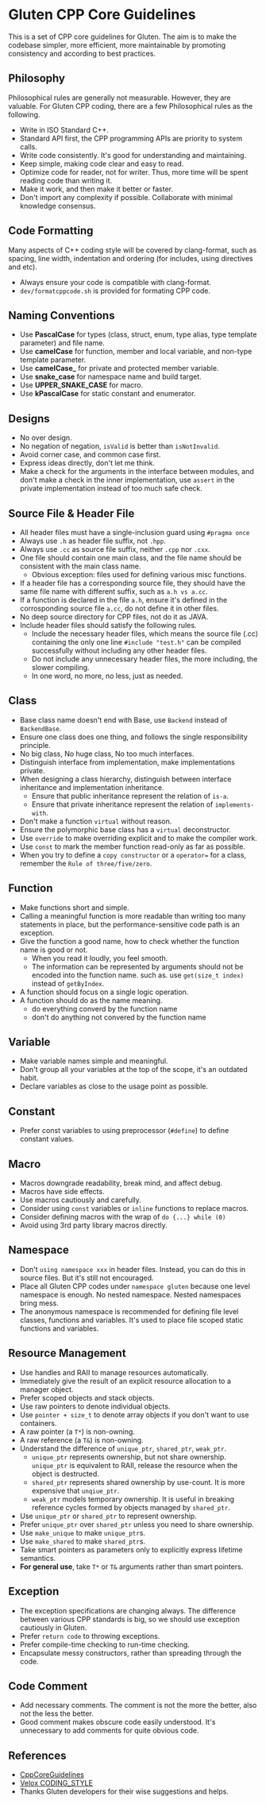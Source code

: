 # Gluten CPP Core Guidelines

This is a set of CPP core guidelines for Gluten. The aim is to make the codebase
simpler, more efficient, more maintainable by promoting consistency and according
to best practices.

## Philosophy

Philosophical rules are generally not measurable. However, they are valuable. For
Gluten CPP coding, there are a few Philosophical rules as the following.

* Write in ISO Standard C++.
* Standard API first, the CPP programming APIs are priority to system calls.
* Write code consistently. It's good for understanding and maintaining.
* Keep simple, making code clear and easy to read.
* Optimize code for reader, not for writer. Thus, more time will be spent reading
	code than writing it.
* Make it work, and then make it better or faster.
* Don't import any complexity if possible. Collaborate with minimal knowledge
	consensus.

## Code Formatting

Many aspects of C++ coding style will be covered by clang-format, such as spacing,
line width, indentation and ordering (for includes, using directives and etc). 

* Always ensure your code is compatible with clang-format.
* `dev/formatcppcode.sh` is provided for formating CPP code.

## Naming Conventions

* Use **PascalCase** for types (class, struct, enum, type alias, type
  template parameter) and file name.
* Use **camelCase** for function, member and local variable, and non-type
  template parameter.
* Use **camelCase_** for private and protected member variable.
* Use **snake_case** for namespace name and build target.
* Use **UPPER_SNAKE_CASE** for macro.
* Use **kPascalCase** for static constant and enumerator.

## Designs

* No over design.
* No negation of negation, `isValid` is better than `isNotInvalid`.
* Avoid corner case, and common case first.
* Express ideas directly, don't let me think.
* Make a check for the arguments in the interface between modules, and don't make a check
	in the inner implementation, use `assert` in the private implementation instead of too
	much safe check.

## Source File & Header File

* All header files must have a single-inclusion guard using `#pragma once`
* Always use `.h` as header file suffix, not `.hpp`.
* Always use `.cc` as source file suffix, neither `.cpp` nor `.cxx`.
* One file should contain one main class, and the file name should be consistent with
	the main class name.
	* Obvious exception: files used for defining various misc functions.
* If a header file has a corresponding source file, they should have the same file
	name with different suffix, such as `a.h vs a.cc`.
* If a function is declared in the file `a.h`, ensure it's defined in the corrosponding
	source file `a.cc`, do not define it in other files.
* No deep source directory for CPP files, not do it as JAVA.
* Include header files should satisfy the following rules.
	* Include the necessary header files, which means the source file (.cc) containing 
	the only one line `#include "test.h"` can be compiled successfully without
	including any other header files.
	* Do not include any unnecessary header files, the more including, the slower
	compiling.
	* In one word, no more, no less, just as needed.

## Class

* Base class name doesn't end with Base, use `Backend` instead of `BackendBase`.
* Ensure one class does one thing, and follows the single responsibility principle.
* No big class, No huge class, No too much interfaces.
* Distinguish interface from implementation, make implementations private.
* When designing a class hierarchy, distinguish between interface inheritance
	and implementation inheritance.
	* Ensure that public inheritance represent the relation of `is-a`.
	* Ensure that private inheritance represent the relation of `implements-with`.
* Don't make a function `virtual` without reason.
* Ensure the polymorphic base class has a `virtual` deconstructor.
* Use `override` to make overriding explicit and to make the compiler work.
* Use `const` to mark the member function read-only as far as possible.
* When you try to define a `copy constructor` or a `operator=` for a class, remember
	the `Rule of three/five/zero`.

## Function

* Make functions short and simple.
* Calling a meaningful function is more readable than writing too many statements
	in place, but the performance-sensitive code path is an exception.
* Give the function a good name, how to check whether the function name is good
	or not.
	* When you read it loudly, you feel smooth.
	* The information can be represented by arguments should not be encoded into 
		the function name. such as. use `get(size_t index)` instead of `getByIndex`.
* A function should focus on a single logic operation.
* A function should do as the name meaning.
	* do everything converd by the function name
	* don't do anything not convered by the function name

## Variable

* Make variable names simple and meaningful.
* Don't group all your variables at the top of the scope, it's an outdated habit.
* Declare variables as close to the usage point as possible.

## Constant

* Prefer const variables to using preprocessor (`#define`) to define constant values.

## Macro

* Macros downgrade readability, break mind, and affect debug.
* Macros have side effects.
* Use macros cautiously and carefully.
* Consider using `const` variables or `inline` functions to replace macros.
* Consider defining macros with the wrap of `do {...} while (0)`
* Avoid using 3rd party library macros directly.

## Namespace

* Don't `using namespace xxx` in header files. Instead, you can do this in source files.
  But it's still not encouraged.
* Place all Gluten CPP codes under `namespace gluten` because one level namespace
	is enough. No nested namespace. Nested namespaces bring mess.
* The anonymous namespace is recommended for defining file level classes, functions
	and variables. It's used to place file scoped static functions and variables.

## Resource Management

* Use handles and RAII to manage resources automatically.
* Immediately give the result of an explicit resource allocation to a manager 
	object.
* Prefer scoped objects and stack objects.
* Use raw pointers to denote individual objects.
* Use `pointer + size_t` to denote array objects if you don't want to use containers.
* A raw pointer (a `T*`) is non-owning.
* A raw reference (a `T&`) is non-owning.
* Understand the difference of `unique_ptr`, `shared_ptr`, `weak_ptr`.
	* `unique_ptr` represents ownership, but not share ownership. `unique_ptr` is
		equivalent to RAII, release the resource when the object is destructed.
	* `shared_ptr` represents shared ownership by use-count. It is more expensive 
		that `unqiue_ptr`.
	* `weak_ptr` models temporary ownership. It is useful in breaking reference cycles 
		formed by objects managed by `shared_ptr`.
* Use `unique_ptr` or `shared_ptr` to represent ownership.
* Prefer `unique_ptr` over `shared_ptr` unless you need to share ownership.
* Use `make_unique` to make `unique_ptr`s.
* Use `make_shared` to make `shared_ptr`s.
* Take smart pointers as parameters only to explicitly express lifetime semantics.
* **For general use**, take `T*` or `T&` arguments rather than smart pointers.

## Exception

* The exception specifications are changing always. The difference between various CPP
	standards is big, so we should use exception cautiously in Gluten.
* Prefer `return code` to throwing exceptions.
* Prefer compile-time checking to run-time checking.
* Encapsulate messy constructors, rather than spreading through the code.

## Code Comment

* Add necessary comments. The comment is not the more the better, also not the
	less the better.
* Good comment makes obscure code easily understood. It's unnecessary to add comments for
    quite obvious code.

## References

* [CppCoreGuidelines](https://github.com/fluz/CppCoreGuidelines)
* [Velox CODING_STYLE](https://github.com/facebookincubator/velox/blob/main/CODING_STYLE.md)
* Thanks Gluten developers for their wise suggestions and helps.
